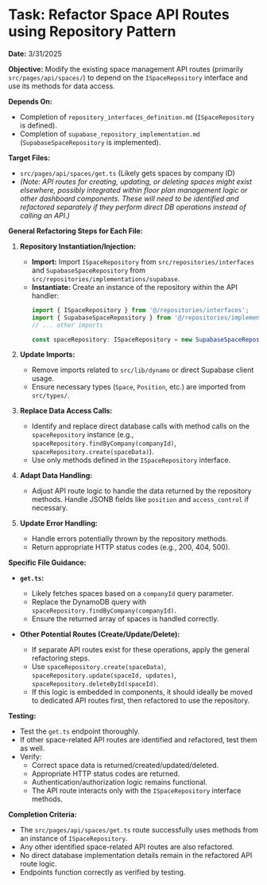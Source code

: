 # Task: Refactor Space API Routes using Repository Pattern

**Date:** 3/31/2025

**Objective:** Modify the existing space management API routes (primarily `src/pages/api/spaces/`) to depend on the `ISpaceRepository` interface and use its methods for data access.

**Depends On:**
*   Completion of `repository_interfaces_definition.md` (`ISpaceRepository` is defined).
*   Completion of `supabase_repository_implementation.md` (`SupabaseSpaceRepository` is implemented).

**Target Files:**

*   `src/pages/api/spaces/get.ts` (Likely gets spaces by company ID)
*   *(Note: API routes for creating, updating, or deleting spaces might exist elsewhere, possibly integrated within floor plan management logic or other dashboard components. These will need to be identified and refactored separately if they perform direct DB operations instead of calling an API.)*

**General Refactoring Steps for Each File:**

1.  **Repository Instantiation/Injection:**
    *   **Import:** Import `ISpaceRepository` from `src/repositories/interfaces` and `SupabaseSpaceRepository` from `src/repositories/implementations/supabase`.
    *   **Instantiate:** Create an instance of the repository within the API handler:
        ```typescript
        import { ISpaceRepository } from '@/repositories/interfaces';
        import { SupabaseSpaceRepository } from '@/repositories/implementations/supabase';
        // ... other imports

        const spaceRepository: ISpaceRepository = new SupabaseSpaceRepository();
        ```

2.  **Update Imports:**
    *   Remove imports related to `src/lib/dynamo` or direct Supabase client usage.
    *   Ensure necessary types (`Space`, `Position`, etc.) are imported from `src/types/`.

3.  **Replace Data Access Calls:**
    *   Identify and replace direct database calls with method calls on the `spaceRepository` instance (e.g., `spaceRepository.findByCompany(companyId)`, `spaceRepository.create(spaceData)`).
    *   Use only methods defined in the `ISpaceRepository` interface.

4.  **Adapt Data Handling:**
    *   Adjust API route logic to handle the data returned by the repository methods. Handle JSONB fields like `position` and `access_control` if necessary.

5.  **Update Error Handling:**
    *   Handle errors potentially thrown by the repository methods.
    *   Return appropriate HTTP status codes (e.g., 200, 404, 500).

**Specific File Guidance:**

*   **`get.ts`:**
    *   Likely fetches spaces based on a `companyId` query parameter.
    *   Replace the DynamoDB query with `spaceRepository.findByCompany(companyId)`.
    *   Ensure the returned array of spaces is handled correctly.

*   **Other Potential Routes (Create/Update/Delete):**
    *   If separate API routes exist for these operations, apply the general refactoring steps.
    *   Use `spaceRepository.create(spaceData)`, `spaceRepository.update(spaceId, updates)`, `spaceRepository.deleteById(spaceId)`.
    *   If this logic is embedded in components, it should ideally be moved to dedicated API routes first, then refactored to use the repository.

**Testing:**

*   Test the `get.ts` endpoint thoroughly.
*   If other space-related API routes are identified and refactored, test them as well.
*   Verify:
    *   Correct space data is returned/created/updated/deleted.
    *   Appropriate HTTP status codes are returned.
    *   Authentication/authorization logic remains functional.
    *   The API route interacts only with the `ISpaceRepository` interface methods.

**Completion Criteria:**
*   The `src/pages/api/spaces/get.ts` route successfully uses methods from an instance of `ISpaceRepository`.
*   Any other identified space-related API routes are also refactored.
*   No direct database implementation details remain in the refactored API route logic.
*   Endpoints function correctly as verified by testing.